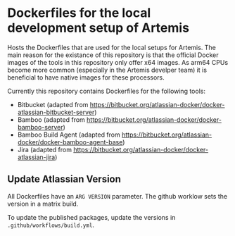 # Dockerfiles for the local development setup of Artemis
Hosts the Dockerfiles that are used for the local setups for Artemis.
The main reason for the existance of this repository is that the official Docker images of the tools in this repository only offer x64 images. As arm64 CPUs become more common (especially in the Artemis develper team) it is beneficial to have native images for these processors.

Currently this repository contains Dockerfiles for the following tools:

- Bitbucket (adapted from https://bitbucket.org/atlassian-docker/docker-atlassian-bitbucket-server)
- Bamboo (adapted from https://bitbucket.org/atlassian-docker/docker-bamboo-server)
- Bamboo Build Agent (adapted from https://bitbucket.org/atlassian-docker/docker-bamboo-agent-base)
- Jira (adapted from https://bitbucket.org/atlassian-docker/docker-atlassian-jira)


## Update Atlassian Version 

All Dockerfiles have an `ARG VERSION` parameter. The github worklow sets the version in a matrix build. 

To update the published packages, update the versions in `.github/workflows/build.yml`.

